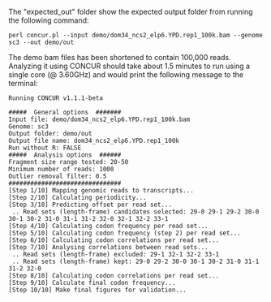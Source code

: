 The "expected_out" folder show the expected output folder from running the following command:

```
perl concur.pl --input demo/dom34_ncs2_elp6.YPD.rep1_100k.bam --genome sc3 --out demo/out
```

The demo bam files has been shortened to contain 100,000 reads. Analyzing it using CONCUR 
should take about 1.5 minutes to run using a single core (@ 3.60GHz) and would print the 
following message to the terminal:

```
Running CONCUR v1.1.1-beta

#####  General options  #######
Input file: demo/dom34_ncs2_elp6.YPD.rep1_100k.bam
Genome: sc3
Output folder: demo/out
Output file name: dom34_ncs2_elp6.YPD.rep1_100k
Run without R: FALSE
#####  Analysis options  ######
Fragment size range tested: 20-50
Minimum number of reads: 1000
Outlier removal filter: 0.5
###############################
[Step 1/10] Mapping genomic reads to transcripts...
[Step 2/10] Calculating periodicity...
[Step 3/10] Predicting offset per read set...
 .. Read sets (length-frame) candidates selected: 29-0 29-1 29-2 30-0 30-1 30-2 31-0 31-1 31-2 32-0 32-1 32-2 33-1
[Step 4/10] Calculating codon frequency per read set...
[Step 5/10] Calculating codon frequency (step 2) per read set...
[Step 6/10] Calculating codon correlations per read set...
[Step 7/10] Analysing correlations between read sets...
 .. Read sets (length-frame) excluded: 29-1 32-1 32-2 33-1
 .. Read sets (length-frame) kept: 29-0 29-2 30-0 30-1 30-2 31-0 31-1 31-2 32-0
[Step 8/10] Calculating codon correlations per read set...
[Step 9/10] Calculate final codon frequency...
[Step 10/10] Make final figures for validation...
```
